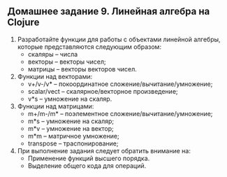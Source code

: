 ## Домашнее задание 9. Линейная алгебра на Clojure
1. Разработайте функции для работы с объектами линейной алгебры, которые представляются следующим образом:
	- скаляры – числа
	- векторы – векторы чисел;
	- матрицы – векторы векторов чисел.
2. Функции над векторами:
	- v+/v-/v* – покоординатное сложение/вычитание/умножение;
	- scalar/vect – скалярное/векторное произведение;
	- v*s – умножение на скаляр.
3. Функции над матрицами:
	- m+/m-/m* – поэлементное сложение/вычитание/умножение;
	- m*s – умножение на скаляр;
	- m*v – умножение на вектор;
	- m*m – матричное умножение;
	- transpose – траспонирование;
4. При выполнение задания следует обратить внимание на:
	- Применение функций высшего порядка.
	- Выделение общего кода для операций.
